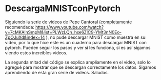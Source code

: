# DescargaMNISTconPytorch

Siguiendo la serie de videos de Pepe Cantoral (completamente recomendada: https://www.youtube.com/watch?v=7cMKAlnSmpM&list=PLWzLQn_hxe6ZlC9-YMt3nN0Eo-ZpOJuXd&index=14 ), no pude descargar MNIST como muestra en su video, por lo que hice este es un cuaderno para descargar MNIST con pytorch. Pueden seguir los pasos y ver si les funciona, si es así sigamos viendo estos increibles videos. 

La segunda mitad del código se explica ampliamente en el video, solo lo agregué para mostrar que se descargan correctamente los datos. Sigamos aprendiendo de esta gran serie de videos. Saludos.
